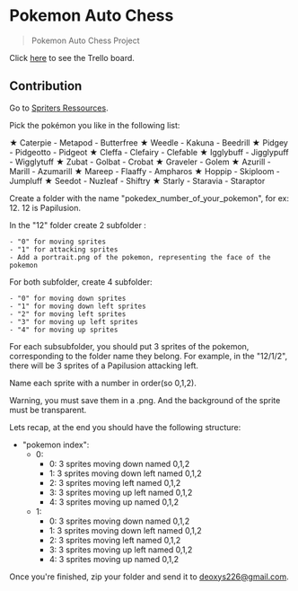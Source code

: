 # Pokemon Auto Chess

> Pokemon Auto Chess Project

Click [here](https://trello.com/b/u17YzNPR/pokemonautochess) to see the Trello board.

## Contribution

Go to [Spriters Ressources](https://www.spriters-resource.com/ds_dsi/pokemonmysterydungeonexplorersoftimedarkness/).

Pick the pokémon you like in the following list: 

★ Caterpie - Metapod - Butterfree 
★ Weedle - Kakuna - Beedrill 
★ Pidgey - Pidgeotto - Pidgeot
★ Cleffa - Clefairy - Clefable
★ Igglybuff - Jigglypuff - Wigglytuff
★ Zubat - Golbat - Crobat
★ Graveler - Golem
★ Azurill - Marill - Azumarill
★ Mareep - Flaaffy - Ampharos
★ Hoppip - Skiploom - Jumpluff
★ Seedot - Nuzleaf - Shiftry
★ Starly - Staravia - Staraptor

Create a folder with the name "pokedex_number_of_your_pokemon", for ex: 12. 12 is Papilusion.

In the "12" folder create 2 subfolder :

    - "0" for moving sprites
    - "1" for attacking sprites
    - Add a portrait.png of the pokemon, representing the face of the pokemon

For both subfolder, create 4 subfolder:

    - "0" for moving down sprites
    - "1" for moving down left sprites
    - "2" for moving left sprites
    - "3" for moving up left sprites
    - "4" for moving up sprites

For each subsubfolder, you should put 3 sprites of the pokemon, corresponding to the folder name they belong. For example, in the "12/1/2", there will be 3 sprites of a Papilusion attacking left.

 Name each sprite with a number in order(so 0,1,2).

Warning, you must save them in a .png. And the background of the sprite must be transparent.

Lets recap, at the end you should have the following structure:

- "pokemon index":
    - 0:
        - 0: 3 sprites moving down named 0,1,2
        - 1: 3 sprites moving down left named 0,1,2
        - 2: 3 sprites moving left named 0,1,2
        - 3: 3 sprites moving up left named 0,1,2
        - 4: 3 sprites moving up named 0,1,2
    - 1:
        - 0: 3 sprites moving down named 0,1,2
        - 1: 3 sprites moving down left named 0,1,2
        - 2: 3 sprites moving left named 0,1,2
        - 3: 3 sprites moving up left named 0,1,2
        - 4: 3 sprites moving up named 0,1,2

Once you're finished, zip your folder and send it to deoxys226@gmail.com.